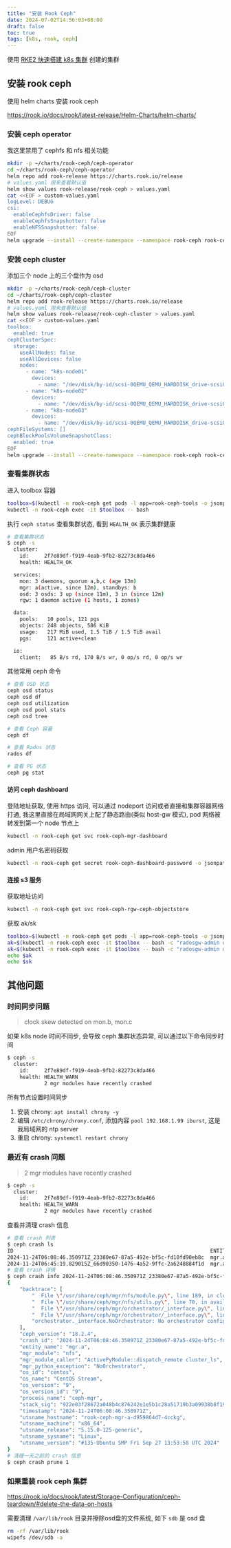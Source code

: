 ```yaml
---
title: "安装 Rook Ceph"
date: 2024-07-02T14:56:03+08:00
draft: false
toc: true
tags: [k8s, rook, ceph]
---
```


使用 [RKE2 快速搭建 k8s 集群](../rke2/) 创建的集群

## 安装 rook ceph

使用 helm charts 安装 rook ceph

https://rook.io/docs/rook/latest-release/Helm-Charts/helm-charts/

### 安装 ceph operator

我这里禁用了 cephfs 和 nfs 相关功能

```bash
mkdir -p ~/charts/rook-ceph/ceph-operator
cd ~/charts/rook-ceph/ceph-operator
helm repo add rook-release https://charts.rook.io/release
# values.yaml 用来查看默认值
helm show values rook-release/rook-ceph > values.yaml
cat <<EOF > custom-values.yaml
logLevel: DEBUG
csi:
  enableCephfsDriver: false
  enableCephfsSnapshotter: false
  enableNFSSnapshotter: false
EOF
helm upgrade --install --create-namespace --namespace rook-ceph rook-ceph rook-release/rook-ceph -f custom-values.yaml
```

### 安装 ceph cluster

添加三个 node 上的三个盘作为 osd

```bash
mkdir -p ~/charts/rook-ceph/ceph-cluster
cd ~/charts/rook-ceph/ceph-cluster
helm repo add rook-release https://charts.rook.io/release
# values.yaml 用来查看默认值
helm show values rook-release/rook-ceph-cluster > values.yaml
cat <<EOF > custom-values.yaml
toolbox:
  enabled: true
cephClusterSpec:
  storage:
    useAllNodes: false
    useAllDevices: false
    nodes:
      - name: "k8s-node01"
        devices:
          - name: "/dev/disk/by-id/scsi-0QEMU_QEMU_HARDDISK_drive-scsi0-0-0-1"
      - name: "k8s-node02"
        devices:
          - name: "/dev/disk/by-id/scsi-0QEMU_QEMU_HARDDISK_drive-scsi0-0-0-1"
      - name: "k8s-node03"
        devices:
          - name: "/dev/disk/by-id/scsi-0QEMU_QEMU_HARDDISK_drive-scsi0-0-0-1"
cephFileSystems: []
cephBlockPoolsVolumeSnapshotClass:
  enabled: true
EOF
helm upgrade --install --create-namespace --namespace rook-ceph rook-ceph-cluster rook-release/rook-ceph-cluster -f custom-values.yaml
```

### 查看集群状态

进入 toolbox 容器

```bash
toolbox=$(kubectl -n rook-ceph get pods -l app=rook-ceph-tools -o jsonpath="{.items[0].metadata.name}")
kubectl -n rook-ceph exec -it $toolbox -- bash
```

执行 `ceph status` 查看集群状态, 看到 `HEALTH_OK` 表示集群健康

```bash
# 查看集群状态
$ ceph -s
  cluster:
    id:     2f7e89df-f919-4eab-9fb2-82273c8da466
    health: HEALTH_OK

  services:
    mon: 3 daemons, quorum a,b,c (age 13m)
    mgr: a(active, since 12m), standbys: b
    osd: 3 osds: 3 up (since 11m), 3 in (since 12m)
    rgw: 1 daemon active (1 hosts, 1 zones)

  data:
    pools:   10 pools, 121 pgs
    objects: 248 objects, 586 KiB
    usage:   217 MiB used, 1.5 TiB / 1.5 TiB avail
    pgs:     121 active+clean

  io:
    client:   85 B/s rd, 170 B/s wr, 0 op/s rd, 0 op/s wr
```

其他常用 ceph 命令

```bash
# 查看 OSD 状态
ceph osd status
ceph osd df
ceph osd utilization
ceph osd pool stats
ceph osd tree

# 查看 Ceph 容量
ceph df

# 查看 Rados 状态
rados df

# 查看 PG 状态
ceph pg stat
```

#### 访问 ceph dashboard

登陆地址获取, 使用 https 访问, 可以通过 nodeport 访问或者直接和集群容器网络打通, 我这里直接在局域网网关上配了静态路由(类似 host-gw 模式), pod 网络被转发到第一个 node 节点上

```bash
kubectl -n rook-ceph get svc rook-ceph-mgr-dashboard
```

admin 用户名密码获取

```bash
kubectl -n rook-ceph get secret rook-ceph-dashboard-password -o jsonpath="{.data.password}" | base64 -d
```

#### 连接 s3 服务

获取地址访问

```bash
kubectl -n rook-ceph get svc rook-ceph-rgw-ceph-objectstore
```

获取 ak/sk

```bash
toolbox=$(kubectl -n rook-ceph get pods -l app=rook-ceph-tools -o jsonpath="{.items[0].metadata.name}")
ak=$(kubectl -n rook-ceph exec -it $toolbox -- bash -c "radosgw-admin user info --uid rgw-admin-ops-user | jq -r '.keys[0].access_key'")
sk=$(kubectl -n rook-ceph exec -it $toolbox -- bash -c "radosgw-admin user info --uid rgw-admin-ops-user | jq -r '.keys[0].secret_key'")
echo $ak
echo $sk
```

## 其他问题

### 时间同步问题

> clock skew detected on mon.b, mon.c

如果 k8s node 时间不同步, 会导致 ceph 集群状态异常, 可以通过以下命令同步时间

```bash
$ ceph -s
  cluster:
    id:     2f7e89df-f919-4eab-9fb2-82273c8da466
    health: HEALTH_WARN
            2 mgr modules have recently crashed
```

所有节点设置时间同步

1. 安装 chrony: `apt install chrony -y`
2. 编辑 `/etc/chrony/chrony.conf`, 添加内容 `pool 192.168.1.99 iburst`, 这是我局域网的 ntp server
3. 重启 chrony: `systemctl restart chrony`

### 最近有 crash 问题

> 2 mgr modules have recently crashed

```bash
$ ceph -s
  cluster:
    id:     2f7e89df-f919-4eab-9fb2-82273c8da466
    health: HEALTH_WARN
            2 mgr modules have recently crashed
```

查看并清理 crash 信息

```bash
# 查看 crash 列表
$ ceph crash ls
ID                                                                ENTITY  NEW
2024-11-24T06:08:46.350971Z_23380e67-87a5-492e-bf5c-fd10fd90eb8c  mgr.a    *
2024-11-24T06:45:19.829015Z_66d90350-1476-4a52-9ffc-2a6248884f1d  mgr.a    *
# 查看 crash 详情
$ ceph crash info 2024-11-24T06:08:46.350971Z_23380e67-87a5-492e-bf5c-fd10fd90eb8c
{
    "backtrace": [
        "  File \"/usr/share/ceph/mgr/nfs/module.py\", line 189, in cluster_ls\n    return available_clusters(self)",
        "  File \"/usr/share/ceph/mgr/nfs/utils.py\", line 70, in available_clusters\n    completion = mgr.describe_service(service_type='nfs')",
        "  File \"/usr/share/ceph/mgr/orchestrator/_interface.py\", line 1664, in inner\n    completion = self._oremote(method_name, args, kwargs)",
        "  File \"/usr/share/ceph/mgr/orchestrator/_interface.py\", line 1731, in _oremote\n    raise NoOrchestrator()",
        "orchestrator._interface.NoOrchestrator: No orchestrator configured (try `ceph orch set backend`)"
    ],
    "ceph_version": "18.2.4",
    "crash_id": "2024-11-24T06:08:46.350971Z_23380e67-87a5-492e-bf5c-fd10fd90eb8c",
    "entity_name": "mgr.a",
    "mgr_module": "nfs",
    "mgr_module_caller": "ActivePyModule::dispatch_remote cluster_ls",
    "mgr_python_exception": "NoOrchestrator",
    "os_id": "centos",
    "os_name": "CentOS Stream",
    "os_version": "9",
    "os_version_id": "9",
    "process_name": "ceph-mgr",
    "stack_sig": "922e03f28672a048b4c876242e1e5b1c28a51719b3a09938b8f19b8435ffacbb",
    "timestamp": "2024-11-24T06:08:46.350971Z",
    "utsname_hostname": "rook-ceph-mgr-a-d959864d7-4cckg",
    "utsname_machine": "x86_64",
    "utsname_release": "5.15.0-125-generic",
    "utsname_sysname": "Linux",
    "utsname_version": "#135-Ubuntu SMP Fri Sep 27 13:53:58 UTC 2024"
}
# 清理一天之前的 crash 信息
$ ceph crash prune 1
```

### 如果重装 rook ceph 集群

https://rook.io/docs/rook/latest/Storage-Configuration/ceph-teardown/#delete-the-data-on-hosts

需要清理 `/var/lib/rook` 目录并擦除osd盘的文件系统, 如下 `sdb` 是 osd 盘

```bash
rm -rf /var/lib/rook
wipefs /dev/sdb -a
```
